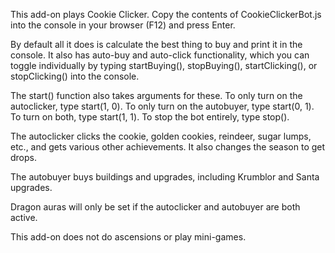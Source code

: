 This add-on plays Cookie Clicker. Copy the contents of CookieClickerBot.js into the console in your browser (F12) and press Enter.

By default all it does is calculate the best thing to buy and print it in the console. It also has auto-buy and auto-click functionality, which you can toggle individually by typing startBuying(), stopBuying(), startClicking(), or stopClicking() into the console.

The start() function also takes arguments for these. To only turn on the autoclicker, type start(1, 0). To only turn on the autobuyer, type start(0, 1). To turn on both, type start(1, 1). To stop the bot entirely, type stop().

The autoclicker clicks the cookie, golden cookies, reindeer, sugar lumps, etc., and gets various other achievements. It also changes the season to get drops.

The autobuyer buys buildings and upgrades, including Krumblor and Santa upgrades.

Dragon auras will only be set if the autoclicker and autobuyer are both active.

This add-on does not do ascensions or play mini-games.